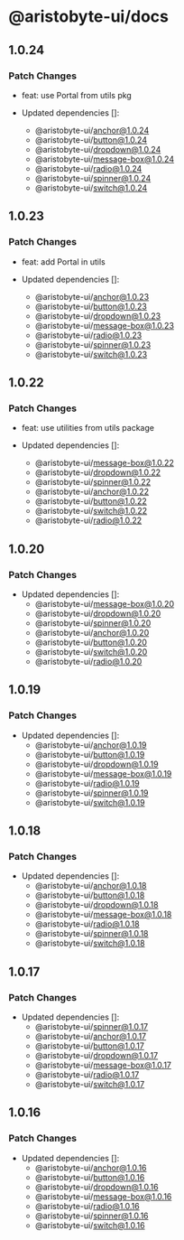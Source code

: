 # @aristobyte-ui/docs

## 1.0.24

### Patch Changes

- feat: use Portal from utils pkg

- Updated dependencies []:
  - @aristobyte-ui/anchor@1.0.24
  - @aristobyte-ui/button@1.0.24
  - @aristobyte-ui/dropdown@1.0.24
  - @aristobyte-ui/message-box@1.0.24
  - @aristobyte-ui/radio@1.0.24
  - @aristobyte-ui/spinner@1.0.24
  - @aristobyte-ui/switch@1.0.24

## 1.0.23

### Patch Changes

- feat: add Portal in utils

- Updated dependencies []:
  - @aristobyte-ui/anchor@1.0.23
  - @aristobyte-ui/button@1.0.23
  - @aristobyte-ui/dropdown@1.0.23
  - @aristobyte-ui/message-box@1.0.23
  - @aristobyte-ui/radio@1.0.23
  - @aristobyte-ui/spinner@1.0.23
  - @aristobyte-ui/switch@1.0.23

## 1.0.22

### Patch Changes

- feat: use utilities from utils package

- Updated dependencies []:
  - @aristobyte-ui/message-box@1.0.22
  - @aristobyte-ui/dropdown@1.0.22
  - @aristobyte-ui/spinner@1.0.22
  - @aristobyte-ui/anchor@1.0.22
  - @aristobyte-ui/button@1.0.22
  - @aristobyte-ui/switch@1.0.22
  - @aristobyte-ui/radio@1.0.22

## 1.0.20

### Patch Changes

- Updated dependencies []:
  - @aristobyte-ui/message-box@1.0.20
  - @aristobyte-ui/dropdown@1.0.20
  - @aristobyte-ui/spinner@1.0.20
  - @aristobyte-ui/anchor@1.0.20
  - @aristobyte-ui/button@1.0.20
  - @aristobyte-ui/switch@1.0.20
  - @aristobyte-ui/radio@1.0.20

## 1.0.19

### Patch Changes

- Updated dependencies []:
  - @aristobyte-ui/anchor@1.0.19
  - @aristobyte-ui/button@1.0.19
  - @aristobyte-ui/dropdown@1.0.19
  - @aristobyte-ui/message-box@1.0.19
  - @aristobyte-ui/radio@1.0.19
  - @aristobyte-ui/spinner@1.0.19
  - @aristobyte-ui/switch@1.0.19

## 1.0.18

### Patch Changes

- Updated dependencies []:
  - @aristobyte-ui/anchor@1.0.18
  - @aristobyte-ui/button@1.0.18
  - @aristobyte-ui/dropdown@1.0.18
  - @aristobyte-ui/message-box@1.0.18
  - @aristobyte-ui/radio@1.0.18
  - @aristobyte-ui/spinner@1.0.18
  - @aristobyte-ui/switch@1.0.18

## 1.0.17

### Patch Changes

- Updated dependencies []:
  - @aristobyte-ui/spinner@1.0.17
  - @aristobyte-ui/anchor@1.0.17
  - @aristobyte-ui/button@1.0.17
  - @aristobyte-ui/dropdown@1.0.17
  - @aristobyte-ui/message-box@1.0.17
  - @aristobyte-ui/radio@1.0.17
  - @aristobyte-ui/switch@1.0.17

## 1.0.16

### Patch Changes

- Updated dependencies []:
  - @aristobyte-ui/anchor@1.0.16
  - @aristobyte-ui/button@1.0.16
  - @aristobyte-ui/dropdown@1.0.16
  - @aristobyte-ui/message-box@1.0.16
  - @aristobyte-ui/radio@1.0.16
  - @aristobyte-ui/spinner@1.0.16
  - @aristobyte-ui/switch@1.0.16
